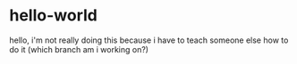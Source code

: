 # hello-world
hello,
i'm not really doing this because i have to teach someone else how to do it (which branch am i working on?)
